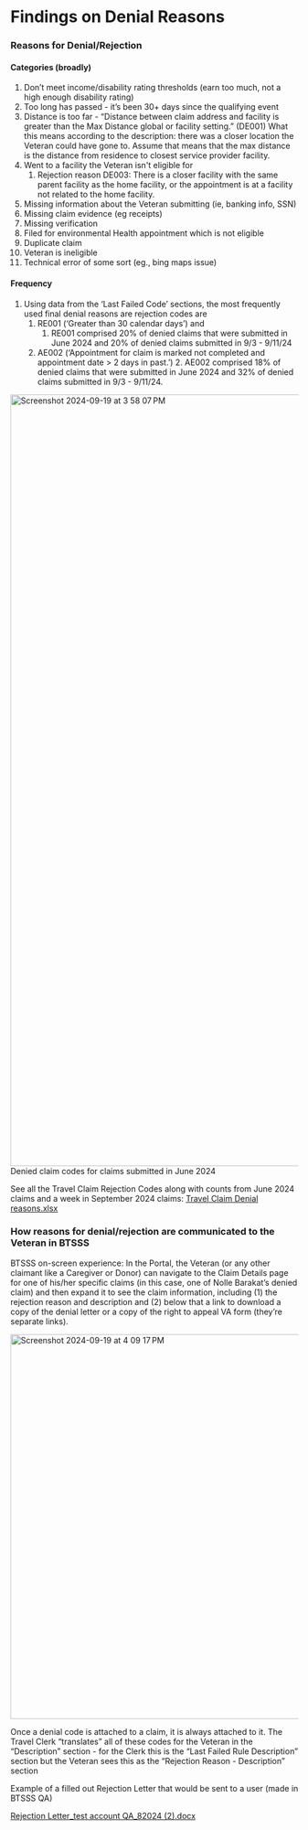 # Findings on Denial Reasons 


### Reasons for Denial/Rejection

#### Categories (broadly)

1. Don’t meet income/disability rating thresholds (earn too much, not a high enough disability rating)
2. Too long has passed - it’s been 30+ days since the qualifying event
3. Distance is too far - “Distance between claim address and facility is greater than the Max Distance global or facility setting.” (DE001)  What this means according to the description: there was a closer location the Veteran could have gone to.  Assume that means that the max distance is the distance from residence to closest service provider facility.    
4. Went to a facility the Veteran isn't eligible for 
    1. Rejection reason DE003: There is a closer facility with the same parent facility as the home facility, or the appointment is at a facility not related to the home facility.
5. Missing information about the Veteran submitting (ie, banking info, SSN)
6. Missing claim evidence (eg receipts)
7. Missing verification 
8. Filed for environmental Health appointment which is not eligible 
9. Duplicate claim 
10. Veteran is ineligible
11. Technical error of some sort (eg., bing maps issue)

#### Frequency

1. Using data from the ‘Last Failed Code’ sections, the most frequently used final denial reasons are rejection codes are 
    1. RE001 (‘Greater than 30 calendar days’) and
        1. RE001 comprised 20% of denied claims that were submitted in June 2024 and 20% of denied claims submitted in 9/3 - 9/11/24
    2. AE002 (‘Appointment for claim is marked not completed and appointment date > 2 days in past.’)
        2. AE002 comprised 18% of denied claims that were submitted in June 2024 and 32% of denied claims submitted in 9/3 - 9/11/24.

<img width="1350" alt="Screenshot 2024-09-19 at 3 58 07 PM" src="https://github.com/user-attachments/assets/ce473449-2f0e-4b42-99bf-9e3fc68bb3dc">
Denied claim codes for claims submitted in June 2024

See all the Travel Claim Rejection Codes along with counts from June 2024 claims and a week in September 2024 claims:
[Travel Claim Denial reasons.xlsx](https://github.com/user-attachments/files/17066632/Travel.Claim.Denial.reasons.xlsx)

### How reasons for denial/rejection are communicated to the Veteran in BTSSS 

BTSSS on-screen experience: In the Portal, the Veteran (or any other claimant like a Caregiver or Donor) can navigate to the Claim Details page for one of his/her specific claims (in this case, one of Nolle Barakat’s denied claim) and then expand it to see the claim information, including (1) the rejection reason and description and (2) below that a link to download a copy of the denial letter or a copy of the right to appeal VA form (they’re separate links).

<img width="673" alt="Screenshot 2024-09-19 at 4 09 17 PM" src="https://github.com/user-attachments/assets/10793676-276c-4cdb-8417-364fc14012b7">

Once a denial code is attached to a claim, it is always attached to it.  The Travel Clerk “translates” all of these codes for the Veteran in the “Description” section - for the Clerk this is the “Last Failed Rule Description” section but the Veteran sees this as the “Rejection Reason - Description” section

Example of a filled out Rejection Letter that would be sent to a user (made in BTSSS QA) 

[Rejection Letter_test account QA_82024 (2).docx](https://github.com/user-attachments/files/17066710/Rejection.Letter_test.account.QA_82024.2.docx)

